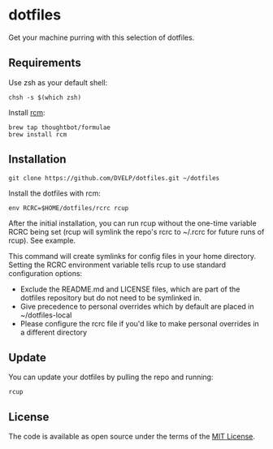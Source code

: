 # dotfiles

Get your machine purring with this selection of dotfiles.

## Requirements

Use zsh as your default shell:

```
chsh -s $(which zsh)
```

Install [rcm](https://github.com/thoughtbot/rcm):

```
brew tap thoughtbot/formulae
brew install rcm
```

## Installation

```
git clone https://github.com/DVELP/dotfiles.git ~/dotfiles
```

Install the dotfiles with rcm:

```
env RCRC=$HOME/dotfiles/rcrc rcup
```

After the initial installation, you can run rcup without the one-time variable
RCRC being set (rcup will symlink the repo's rcrc to ~/.rcrc for future runs of
rcup). See example.

This command will create symlinks for config files in your home directory.
Setting the RCRC environment variable tells rcup to use standard configuration
options:

* Exclude the README.md and LICENSE files, which are part of the dotfiles
repository but do not need to be symlinked in.
* Give precedence to personal overrides which by default are placed in
~/dotfiles-local
* Please configure the rcrc file if you'd like to make personal overrides in a
different directory

## Update

You can update your dotfiles by pulling the repo and running:

```
rcup
```

## License

The code is available as open source under the terms of the [MIT
License](http://opensource.org/licenses/MIT).
